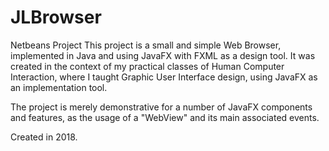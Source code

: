 # JLBrowser
Netbeans Project
This project is a small and simple Web Browser, implemented in Java and using JavaFX with FXML as a design tool. It was created in the context of my practical classes of Human Computer Interaction, where I taught Graphic User Interface design, using JavaFX as an implementation tool.

The project is merely demonstrative for a number of JavaFX components and features, as the usage of a "WebView" and its main associated events.

Created in 2018.
